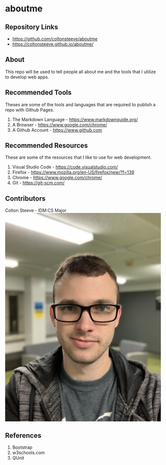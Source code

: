 # aboutme
## Repository Links
* https://github.com/coltonsteeve/aboutme
* https://coltonsteeve.github.io/aboutme/
## About
This repo will be used to tell people all about me and the tools that I utilize to develop web apps.
## Recommended Tools
Theses are some of the tools and languages that are required to publish a repo with Github Pages.
1. The Markdown Language - https://www.markdownguide.org/
1. A Browser - https://www.google.com/chrome/
1. A Github Account - https://www.github.com
## Recommended Resources 
These are some of the resources that I like to use for web development.
1. Visual Studio Code - https://code.visualstudio.com/
1. Firefox - https://www.mozilla.org/en-US/firefox/new/?f=139
1. Chrome - https://www.google.com/chrome/
1. Git - https://git-scm.com/
## Contributors
Colton Steeve - IDM:CS Major
![Me](https://github.com/coltonsteeve/aboutme/blob/master/IMG_0346.jpeg?raw=true "This is me!")
## References
1. Bootstrap
1. w3schools.com
1. QUnit